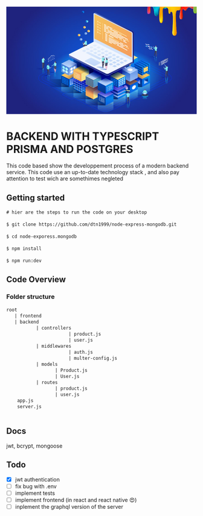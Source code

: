 ![html5 and css3 image](How_to_Become_a_Back_End_Developer.jpg)

# BACKEND WITH TYPESCRIPT PRISMA AND POSTGRES

This code based show the developpement process of a modern backend service. This code use an up-to-date technology stack , and also pay attention to test wich are somethimes negleted

## Getting started

```
# hier are the steps to run the code on your desktop

$ git clone https://github.com/dtn1999/node-express-mongodb.git

$ cd node-exporess.mongodb

$ npm install

$ npm run:dev
```

## Code Overview

### Folder structure

```
root
   | frontend
   | backend
           | controllers
                       | product.js
                       | user.js
           | middlewares
                       | auth.js
                       | multer-config.js
           | models
                  | Product.js
                  | User.js
           | routes
                  | product.js
                  | user.js
    app.js
    server.js


```

## Docs

jwt,
bcrypt,
mongoose

## Todo

- [x] jwt authentication
- [ ] fix bug with .env
- [ ] implement tests
- [ ] implement frontend (in react and react native :heart_eyes:)
- [ ] inplement the graphql version of the server
